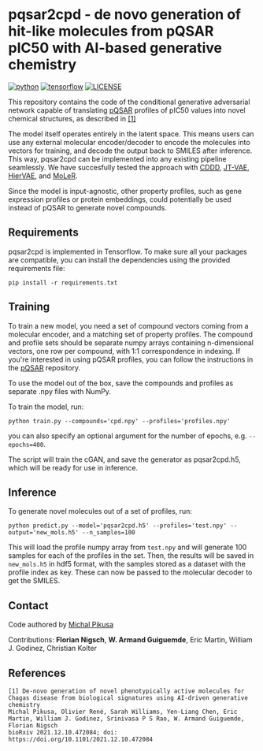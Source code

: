 # pqsar2cpd - de novo generation of hit-like molecules from pQSAR pIC50 with AI-based generative chemistry

[![python](https://img.shields.io/badge/Python-3.8-3776AB.svg?style=flat&logo=python&logoColor=white)](https://www.python.org) [![tensorflow](https://img.shields.io/badge/TensorFlow-2.8-FF6F00.svg?style=flat&logo=tensorflow)](https://www.tensorflow.org) [![LICENSE](https://img.shields.io/badge/License-MIT-blue.svg)](https://github.com/Novartis/pqsar2cpd/blob/main/LICENSE)

This repository contains the code of the conditional generative adversarial network capable of translating [pQSAR](https://github.com/Novartis/pQSAR) profiles of pIC50 values into novel chemical structures, as described in [[1]](https://www.biorxiv.org/content/10.1101/2021.12.10.472084v1)

The model itself operates entirely in the latent space. This means users can use any external molecular encoder/decoder to encode the molecules into vectors for training, and decode the output back to SMILES after inference. This way, pqsar2cpd can be implemented into any existing pipeline seamlessly. We have succesfully tested the approach with [CDDD](https://github.com/jrwnter/cddd), [JT-VAE](https://github.com/wengong-jin/icml18-jtnn), [HierVAE](https://github.com/wengong-jin/hgraph2graph), and [MoLeR](https://github.com/microsoft/molecule-generation). 

Since the model is input-agnostic, other property profiles, such as gene expression profiles or protein embeddings, could potentially be used instead of pQSAR to generate novel compounds.

## Requirements
pqsar2cpd is implemented in Tensorflow. To make sure all your packages are compatible, you can install the dependencies using the provided requirements file:
```
pip install -r requirements.txt
```

## Training
To train a new model, you need a set of compound vectors coming from a molecular encoder, and a matching set of property profiles. The compound and profile sets should be separate numpy arrays containing n-dimensional vectors, one row per compound, with 1:1 correspondence in indexing. If you're interested in using pQSAR profiles, you can follow the instructions in the [pQSAR](https://github.com/Novartis/pQSAR) repository.

To use the model out of the box, save the compounds and profiles as separate .npy files with NumPy.

To train the model, run:

```
python train.py --compounds='cpd.npy' --profiles='profiles.npy'
```
you can also specify an optional argument for the number of epochs, e.g. `--epochs=400`.

The script will train the cGAN, and save the generator as pqsar2cpd.h5, which will be ready for use in inference.

## Inference
To generate novel molecules out of a set of profiles, run:

```
python predict.py --model='pqsar2cpd.h5' --profiles='test.npy' --output='new_mols.h5' --n_samples=100
```
This will load the profile numpy array from `test.npy` and will generate 100 samples for each of the profiles in the set. Then, the results will be saved in `new_mols.h5` in hdf5 format, with the samples stored as a dataset with the profile index as key. These can now be passed to the molecular decoder to get the SMILES.

## Contact
Code authored by [Michal Pikusa](mailto:michal.pikusa@novartis.com)

Contributions: **Florian Nigsch**, **W. Armand Guiguemde**, Eric Martin, William J. Godinez, Christian Kolter

## References
```
[1] De-novo generation of novel phenotypically active molecules for Chagas disease from biological signatures using AI-driven generative chemistry
Michal Pikusa, Olivier René, Sarah Williams, Yen-Liang Chen, Eric Martin, William J. Godinez, Srinivasa P S Rao, W. Armand Guiguemde, Florian Nigsch
bioRxiv 2021.12.10.472084; doi: https://doi.org/10.1101/2021.12.10.472084
`````